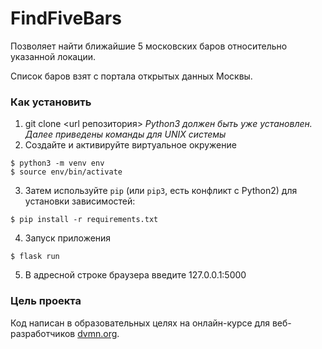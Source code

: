 # FindFiveBars

Позволяет найти ближайшие 5 московских баров относительно указанной локации.

Список баров взят с портала открытых данных Москвы.

### Как установить

1. git clone <url репозитория> 
*Python3 должен быть уже установлен.*
*Далее приведены команды для UNIX системы*
2. Создайте и активируйте виртуальное окружение
```
$ python3 -m venv env
$ source env/bin/activate

```
3. Затем используйте `pip` (или `pip3`, есть конфликт с Python2) для установки зависимостей:
```
$ pip install -r requirements.txt
```

4. Запуск приложения
```
$ flask run
```
5. В адресной строке браузера введите 127.0.0.1:5000

### Цель проекта

Код написан в образовательных целях на онлайн-курсе для веб-разработчиков [dvmn.org](https://dvmn.org/).